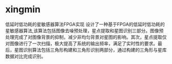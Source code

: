 # xingmin
低延时低功耗的星敏感器算法FPGA实现
设计了一种基于FPGA的低延时低功耗的星敏感器算法,该算法包括图像去噪预处理，星点提取和星图识别三部分。图像预处理完成了对图像背景的抑制，减少非均匀背景对星图的影响。其次，星点提取仅对图像进行了一次扫描，极大提高了系统的输出频率，满足了实时性的要求。最后，星图识别算法包括三角形构建和三角形识别两部分，通过构建的三角形与星库数据对比完成识别。
